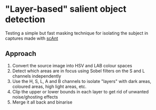 # "Layer-based" salient object detection

Testing a simple but fast masking technique for isolating the subject in captures made with [scAnt](https://github.com/evo-biomech/scAnt)

## Approach

1. Convert the source image into HSV and LAB colour spaces
2. Detect which areas are in focus using Sobel filters on the S and L channels independently
3. Use the H, S, L, A and B channels to isolate "layers" with dark areas, coloured areas, high light areas, etc.
4. Clip the upper or lower bounds in each layer to get rid of unwanted noise/ghosting effects
4. Merge it all back and binarise